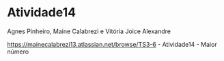 # Atividade14
Agnes Pinheiro, Maine Calabrezi e Vitória Joice Alexandre

https://mainecalabrezi13.atlassian.net/browse/TS3-6 - Atividade14 - Maior número


